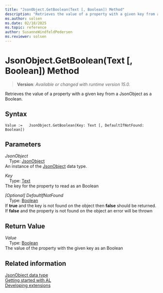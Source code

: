 ```yaml
---
title: "JsonObject.GetBoolean(Text [, Boolean]) Method"
description: "Retrieves the value of a property with a given key from a JsonObject as a Boolean."
ms.author: solsen
ms.date: 02/18/2025
ms.topic: reference
author: SusanneWindfeldPedersen
ms.reviewer: solsen
---
```

[//]: # (START>DO_NOT_EDIT)
[//]: # (IMPORTANT:Do not edit any of the content between here and the END>DO_NOT_EDIT.)
[//]: # (Any modifications should be made in the .xml files in the ModernDev repo.)
# JsonObject.GetBoolean(Text [, Boolean]) Method
> **Version**: _Available or changed with runtime version 15.0._

Retrieves the value of a property with a given key from a JsonObject as a Boolean.


## Syntax
```AL
Value :=   JsonObject.GetBoolean(Key: Text [, DefaultIfNotFound: Boolean])
```
## Parameters
*JsonObject*  
&emsp;Type: [JsonObject](jsonobject-data-type.md)  
An instance of the [JsonObject](jsonobject-data-type.md) data type.  

*Key*  
&emsp;Type: [Text](../text/text-data-type.md)  
The key for the property to read as an Boolean  

*[Optional] DefaultIfNotFound*  
&emsp;Type: [Boolean](../boolean/boolean-data-type.md)  
If **true** and the key is not found on the object then **false** should be returned. If **false** and the property is not found on the object an error will be thrown  


## Return Value
*Value*  
&emsp;Type: [Boolean](../boolean/boolean-data-type.md)  
The value of the property with the given key as an Boolean


[//]: # (IMPORTANT: END>DO_NOT_EDIT)
## Related information
[JsonObject data type](jsonobject-data-type.md)  
[Getting started with AL](../../devenv-get-started.md)  
[Developing extensions](../../devenv-dev-overview.md)